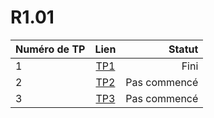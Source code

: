 # R1.01 


| Numéro de TP | Lien         | Statut |
| :--------------- |:---------------:| -----:|
| 1 |      [TP1](tp1.md)    |  Fini |
| 2  |      [TP2](tp2.md)        | Pas commencé |
| 3 |      [TP3](tp3.md)     |  Pas commencé  |
